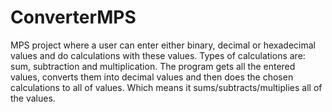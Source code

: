 # ConverterMPS
MPS project where a user can enter either binary, decimal or hexadecimal values and do calculations with these values.
Types of calculations are: sum, subtraction and multiplication. 
The program gets all the entered values, converts them into decimal values and then does the chosen calculations to all of values.
Which means it sums/subtracts/multiplies all of the values.
